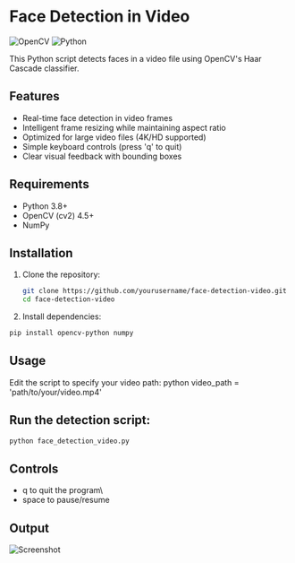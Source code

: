 
# Face Detection in Video

![OpenCV](https://img.shields.io/badge/OpenCV-5.3.0-green) ![Python](https://img.shields.io/badge/Python-3.8+-blue)

This Python script detects faces in a video file using OpenCV's Haar Cascade classifier.

## Features

- Real-time face detection in video frames
- Intelligent frame resizing while maintaining aspect ratio
- Optimized for large video files (4K/HD supported)
- Simple keyboard controls (press 'q' to quit)
- Clear visual feedback with bounding boxes

## Requirements

- Python 3.8+
- OpenCV (cv2) 4.5+
- NumPy

## Installation

1. Clone the repository:
   ```bash
   git clone https://github.com/yourusername/face-detection-video.git
   cd face-detection-video
2. Install dependencies:
 ```bash
pip install opencv-python numpy
```
## Usage

Edit the script to specify your video path:
python
video_path = 'path/to/your/video.mp4' 

## Run the detection script:
```bash
python face_detection_video.py
```
## Controls  

- q to quit the program\
- space to pause/resume

## Output

![Screenshot](https://i.ibb.co/chyXNPh6/demo-screenshot.png)
